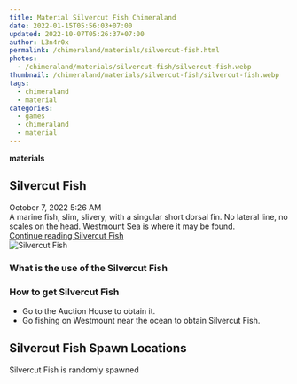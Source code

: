 ```yaml
---
title: Material Silvercut Fish Chimeraland
date: 2022-01-15T05:56:03+07:00
updated: 2022-10-07T05:26:37+07:00
author: L3n4r0x
permalink: /chimeraland/materials/silvercut-fish.html
photos:
  - /chimeraland/materials/silvercut-fish/silvercut-fish.webp
thumbnail: /chimeraland/materials/silvercut-fish/silvercut-fish.webp
tags:
  - chimeraland
  - material
categories:
  - games
  - chimeraland
  - material
---
```


<link
  rel="stylesheet"
  href="https://rawcdn.githack.com/dimaslanjaka/Web-Manajemen/870a349/css/bootstrap-5-3-0-alpha3-wrapper.css"
/>
<section id="bootstrap-wrapper">
  <div data-bs-theme="dark">
    <div
      class="row g-0 border rounded overflow-hidden flex-md-row mb-4 shadow-sm position-relative bg-dark text-light"
    >
      <div class="col p-4 d-flex flex-column position-static">
        <strong class="d-inline-block mb-2 text-success">materials</strong>
        <h2 class="mb-0">Silvercut Fish</h2>
        <div class="mb-1 text-muted">October 7, 2022 5:26 AM</div>
        <div class="mb-2 border p-1">
          A marine fish, slim, slivery, with a singular short dorsal fin. No
          lateral line, no scales on the head. Westmount Sea is where it may be
          found.
        </div>
        <a
          href="/chimeraland/materials/silvercut-fish.html"
          class="stretched-link d-none text-primary"
          >Continue reading Silvercut Fish</a
        >
      </div>
      <div class="col-auto d-none d-md-block d-lg-block">
        <img
          src="https://www.webmanajemen.com/chimeraland/materials/silvercut-fish/silvercut-fish.webp"
          alt="Silvercut Fish"
        />
      </div>
    </div>
    <div class="row">
      <div class="col-lg-6 col-12 mb-2">
        <div class="card">
          <div class="card-body">
            <h3 class="card-title">What is the use of the Silvercut Fish</h3>
            <div class="card-text"><ul></ul></div>
          </div>
        </div>
      </div>
      <div class="col-lg-6 col-12 mb-2">
        <div class="card">
          <div class="card-body">
            <h3 class="card-title">How to get Silvercut Fish</h3>
            <div class="card-text">
              <ul>
                <li>Go to the Auction House to obtain it.</li>
                <li>
                  Go fishing on Westmount near the ocean to obtain Silvercut
                  Fish.
                </li>
              </ul>
            </div>
          </div>
        </div>
      </div>
      <div class="col-12 mb-2">
        <h2>Silvercut Fish Spawn Locations</h2>
        <p>Silvercut Fish is randomly spawned</p>
      </div>
    </div>
  </div>
</section>